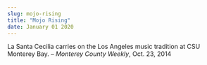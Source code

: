 ```yaml
---
slug: mojo-rising
title: "Mojo Rising"
date: January 01 2020
---
```


<p>La Santa Cecilia carries on the Los Angeles music tradition at CSU Monterey Bay. – <em>Monterey County Weekly</em>, Oct. 23, 2014
</p>

